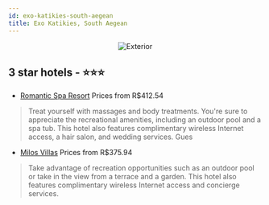 ```yaml
---
id: exo-katikies-south-aegean
title: Exo Katikies, South Aegean
---
```


<center><img src="https://i.travelapi.com/hotels/4000000/3490000/3484900/3484823/6ec0ac6b_z.jpg" alt="Exterior" /></center>


##  3 star hotels - ⭐️⭐️⭐️

-    [Romantic Spa Resort](https://us.hurb.com/hotels/exo-katikies/romantic-spa-resort-JNP-JP152257?cmp=18055) Prices from R$412.54
   > Treat yourself with massages and body treatments. You're sure to appreciate the recreational amenities, including an outdoor pool and a spa tub. This hotel also features complimentary wireless Internet access, a hair salon, and wedding services. Gues
-    [Milos Villas](https://us.hurb.com/hotels/exo-katikies/milos-villas-JNP-JP055836?cmp=18055) Prices from R$375.94
   > Take advantage of recreation opportunities such as an outdoor pool or take in the view from a terrace and a garden. This hotel also features complimentary wireless Internet access and concierge services.
